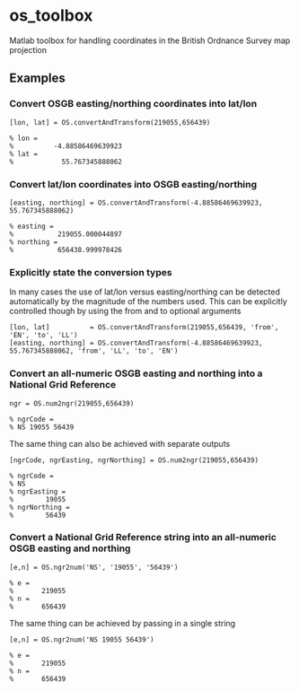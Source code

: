 # os_toolbox

Matlab toolbox for handling coordinates in the British Ordnance Survey map projection


## Examples

### Convert OSGB easting/northing coordinates into lat/lon

    [lon, lat] = OS.convertAndTransform(219055,656439)

    % lon =
    %          -4.88586469639923
    % lat =
    %            55.767345888062

### Convert lat/lon coordinates into OSGB easting/northing
           
    [easting, northing] = OS.convertAndTransform(-4.88586469639923, 55.767345888062)

    % easting =
    %           219055.000044897
    % northing =
    %           656438.999978426

### Explicitly state the conversion types

In many cases the use of lat/lon versus easting/northing can be detected automatically by the magnitude of the numbers used. This can be explicitly controlled though by using the from and to optional arguments 

    [lon, lat]          = OS.convertAndTransform(219055,656439, 'from', 'EN', 'to', 'LL')
    [easting, northing] = OS.convertAndTransform(-4.88586469639923, 55.767345888062, 'from', 'LL', 'to', 'EN')

### Convert an all-numeric OSGB easting and northing into a National Grid Reference

    ngr = OS.num2ngr(219055,656439)
 
    % ngrCode =
    % NS 19055 56439

The same thing can also be achieved with separate outputs

    [ngrCode, ngrEasting, ngrNorthing] = OS.num2ngr(219055,656439)

    % ngrCode =
    % NS
    % ngrEasting =
    %        19055
    % ngrNorthing =
    %        56439

### Convert a National Grid Reference string into an all-numeric OSGB easting and northing 

    [e,n] = OS.ngr2num('NS', '19055', '56439')

    % e =
    %       219055
    % n =
    %       656439

The same thing can be achieved by passing in a single string

    [e,n] = OS.ngr2num('NS 19055 56439')

    % e =
    %       219055
    % n =
    %       656439




